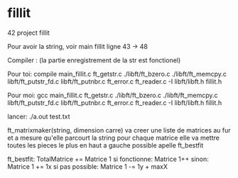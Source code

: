 # fillit
42 project fillit

Pour avoir la string, voir main fillit ligne 43 -> 48


Compiler : (la partie enregistrement de la str est fonctionel)

Pour toi:
compile main_fillit.c ft_getstr.c ./libft/ft_bzero.c ./libft/ft_memcpy.c libft/ft_putstr_fd.c libft/ft_putnbr.c ft_error.c ft_reader.c -I libft/libft.h fillit.h

Pour moi:
gcc main_fillit.c ft_getstr.c ./libft/ft_bzero.c ./libft/ft_memcpy.c libft/ft_putstr_fd.c libft/ft_putnbr.c ft_error.c ft_reader.c -I libft/libft.h fillit.h

lancer:
./a.out test.txt

ft_matrixmaker(string, dimension carre)
va creer une liste de matrices au fur et a mesure qu'elle parcourt la string
pour chaque matrice elle va mettre toutes les pieces le plus en haut a gauche possible
apelle ft_bestfit

ft_bestfit:
TotalMatrice += Matrice 1
	si fonctionne: Matrice 1++
	sinon: Matrice 1 += 1x
		si pas possible:
			Matrice 1 -= 1y + maxX
